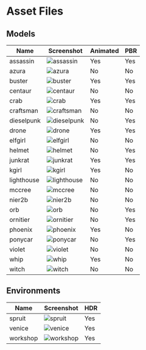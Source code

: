 # Asset Files

## Models

| Name       | Screenshot                              | Animated | PBR |
| ---------- | --------------------------------------- | -------- | --- |
| assassin   | ![assassin](assassin/thumbnail.png)     | Yes      | Yes |
| azura      | ![azura](azura/thumbnail.png)           | No       | No  |
| buster     | ![buster](buster/thumbnail.png)         | Yes      | Yes |
| centaur    | ![centaur](centaur/thumbnail.png)       | No       | No  |
| crab       | ![crab](crab/thumbnail.png)             | Yes      | Yes |
| craftsman  | ![craftsman](craftsman/thumbnail.png)   | No       | No  |
| dieselpunk | ![dieselpunk](dieselpunk/thumbnail.png) | No       | Yes |
| drone      | ![drone](drone/thumbnail.png)           | Yes      | Yes |
| elfgirl    | ![elfgirl](elfgirl/thumbnail.png)       | No       | No  |
| helmet     | ![helmet](helmet/thumbnail.png)         | No       | Yes |
| junkrat    | ![junkrat](junkrat/thumbnail.png)       | Yes      | Yes |
| kgirl      | ![kgirl](kgirl/thumbnail.png)           | Yes      | No  |
| lighthouse | ![lighthouse](lighthouse/thumbnail.png) | No       | No  |
| mccree     | ![mccree](mccree/thumbnail.png)         | No       | No  |
| nier2b     | ![nier2b](nier2b/thumbnail.png)         | No       | No  |
| orb        | ![orb](orb/thumbnail.png)               | No       | Yes |
| ornitier   | ![ornitier](ornitier/thumbnail.png)     | No       | Yes |
| phoenix    | ![phoenix](phoenix/thumbnail.png)       | Yes      | No  |
| ponycar    | ![ponycar](ponycar/thumbnail.png)       | No       | Yes |
| violet     | ![violet](violet/thumbnail.png)         | No       | No  |
| whip       | ![whip](whip/thumbnail.png)             | Yes      | No  |
| witch      | ![witch](witch/thumbnail.png)           | No       | No  |

## Environments

| Name     | Screenshot                          | HDR |
| -------- | ----------------------------------- | --- |
| spruit   | ![spruit](spruit/thumbnail.png)     | Yes |
| venice   | ![venice](venice/thumbnail.png)     | Yes |
| workshop | ![workshop](workshop/thumbnail.png) | Yes |
